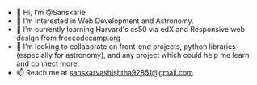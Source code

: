 - 👋 Hi, I’m @Sanskarie
- 👀 I’m interested in Web Development and Astronomy.
- 🌱 I’m currently learning Harvard's cs50 via edX and Responsive web design from freecodecamp.org
- 💞️ I’m looking to collaborate on front-end projects, python libraries (especially for astronomy), and any project which could help me learn and connect more.
- 📫 Reach me at sanskarvashishtha92851@gmail.com

<!---
Sanskarie/Sanskarie is a ✨ special ✨ repository because its `README.md` (this file) appears on your GitHub profile.
You can click the Preview link to take a look at your changes.
--->
